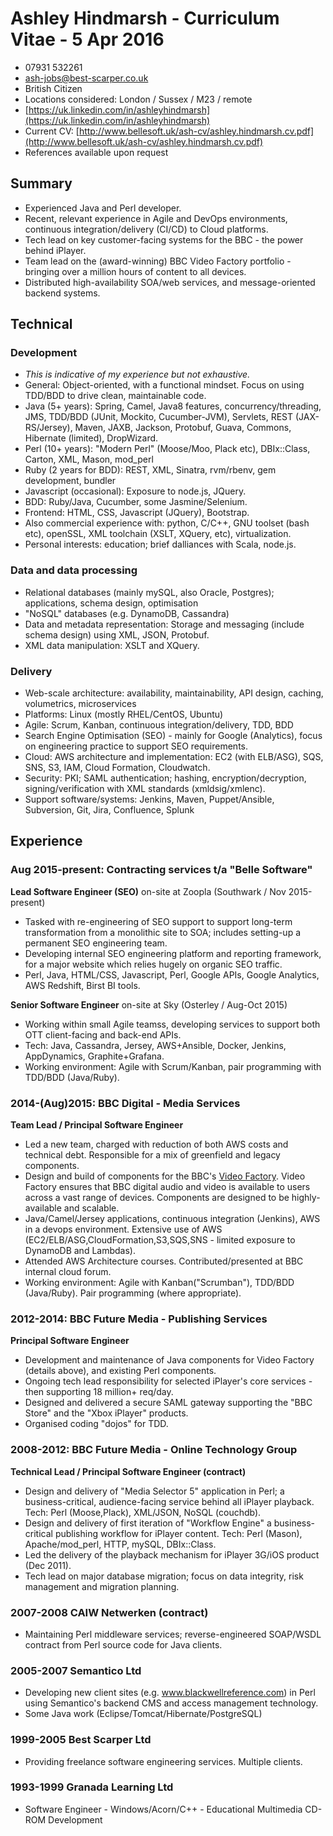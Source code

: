 # Ashley Hindmarsh - Curriculum Vitae - 5 Apr 2016
 * 07931 532261
 * ash-jobs@best-scarper.co.uk
 * British Citizen
 * Locations considered: London / Sussex / M23 / remote
 * [https://uk.linkedin.com/in/ashleyhindmarsh](https://uk.linkedin.com/in/ashleyhindmarsh)
 * Current CV: [http://www.bellesoft.uk/ash-cv/ashley.hindmarsh.cv.pdf](http://www.bellesoft.uk/ash-cv/ashley.hindmarsh.cv.pdf)
 * References available upon request

## Summary
 * Experienced Java and Perl developer.
 * Recent, relevant experience in Agile and DevOps environments, continuous integration/delivery (CI/CD) to Cloud platforms.
 * Tech lead on key customer-facing systems for the BBC - the power behind iPlayer.
 * Team lead on the (award-winning) BBC Video Factory portfolio - bringing over a million hours of content to all devices.
 * Distributed high-availability SOA/web services, and message-oriented backend systems.

## Technical

### Development
 * _This is indicative of my experience but not exhaustive._
 * General: Object-oriented, with a functional mindset. Focus on using TDD/BDD to drive clean, maintainable code.
 * Java (5+ years): Spring, Camel, Java8 features, concurrency/threading, JMS, TDD/BDD (JUnit, Mockito, Cucumber-JVM),  Servlets, REST (JAX-RS/Jersey), Maven, JAXB, Jackson, Protobuf, Guava, Commons, Hibernate (limited), DropWizard.
 * Perl (10+ years): "Modern Perl" (Moose/Moo, Plack etc), DBIx::Class, Carton, XML, Mason, mod_perl
 * Ruby (2 years for BDD): REST, XML, Sinatra, rvm/rbenv, gem development, bundler
 * Javascript (occasional): Exposure to node.js, JQuery.
 * BDD: Ruby/Java, Cucumber, some Jasmine/Selenium.
 * Frontend: HTML, CSS, Javascript (JQuery), Bootstrap.
 * Also commercial experience with: python, C/C++, GNU toolset (bash etc), openSSL, XML toolchain (XSLT, XQuery, etc), virtualization.
 * Personal interests: education; brief dalliances with Scala, node.js.

### Data and data processing
 * Relational databases (mainly mySQL, also Oracle, Postgres); applications, schema design, optimisation
 * "NoSQL" databases (e.g. DynamoDB, Cassandra)
 * Data and metadata representation: Storage and messaging (include schema design) using XML, JSON, Protobuf.
 * XML data manipulation: XSLT and XQuery.

### Delivery
 * Web-scale architecture: availability, maintainability, API design, caching, volumetrics, microservices
 * Platforms: Linux (mostly RHEL/CentOS, Ubuntu)
 * Agile: Scrum, Kanban, continuous integration/delivery, TDD, BDD
 * Search Engine Optimisation (SEO) - mainly for Google (Analytics), focus on engineering practice to support SEO requirements.
 * Cloud: AWS architecture and implementation: EC2 (with ELB/ASG), SQS, SNS, S3, IAM, Cloud Formation, Cloudwatch.
 * Security: PKI; SAML authentication; hashing, encryption/decryption, signing/verification with XML standards (xmldsig/xmlenc).
 * Support software/systems: Jenkins, Maven, Puppet/Ansible, Subversion, Git, Jira, Confluence, Splunk

## Experience

### Aug 2015-present: Contracting services t/a "Belle Software"

**Lead Software Engineer (SEO)** on-site at Zoopla (Southwark / Nov 2015-present)

  * Tasked with re-engineering of SEO support to support long-term transformation from a monolithic site to SOA; includes setting-up a permanent SEO engineering team.
  * Developing internal SEO engineering platform and reporting framework, for a major website which relies hugely on organic SEO traffic.
  * Perl, Java, HTML/CSS, Javascript, Perl, Google APIs, Google Analytics, AWS Redshift, Birst BI tools.

**Senior Software Engineer** on-site at Sky (Osterley / Aug-Oct 2015)

  * Working within small Agile teamss, developing services to support both OTT client-facing and back-end APIs.
  * Tech: Java, Cassandra, Jersey, AWS+Ansible, Docker, Jenkins, AppDynamics, Graphite+Grafana.
  * Working environment: Agile with Scrum/Kanban, pair programming with TDD/BDD (Java/Ruby).

### 2014-(Aug)2015: BBC Digital - Media Services

**Team Lead / Principal Software Engineer**

 * Led a new team, charged with reduction of both AWS costs and technical debt. Responsible for a mix of greenfield and legacy components.
 * Design and build of components for the BBC's [Video Factory](http://www.bbc.co.uk/blogs/internet/entries/61d2795d-ad53-3547-a06a-a038cf1ef325). Video Factory ensures that BBC digital audio and video is available to users across a vast range of devices.  Components are designed to be highly-available and scalable.
 * Java/Camel/Jersey applications, continuous integration (Jenkins), AWS in a devops environment. Extensive use of AWS (EC2/ELB/ASG,CloudFormation,S3,SQS,SNS - limited exposure to DynamoDB and Lambdas).
 * Attended AWS Architecture courses. Contributed/presented at BBC internal cloud forum.
 * Working environment: Agile with Kanban("Scrumban"), TDD/BDD (Java/Ruby). Pair programming (where appropriate).
 
### 2012-2014: BBC Future Media - Publishing Services

**Principal Software Engineer**

 * Development and maintenance of Java components for Video Factory (details above), and existing Perl components.
 * Ongoing tech lead responsibility for selected iPlayer's core services - then supporting 18 million+ req/day.
 * Designed and delivered a secure SAML gateway supporting the "BBC Store" and the "Xbox iPlayer" products.
 * Organised coding "dojos" for TDD.

### 2008-2012: BBC Future Media - Online Technology Group

**Technical Lead / Principal Software Engineer (contract)**

 * Design and delivery of "Media Selector 5" application in Perl; a business-critical, audience-facing service behind all iPlayer playback. Tech: Perl (Moose,Plack), XML/JSON, NoSQL (couchdb).
 * Design and delivery of first iteration of "Workflow Engine" a business-critical publishing workflow for iPlayer content. Tech: Perl (Mason), Apache/mod_perl, HTTP, mySQL, DBIx::Class.
 * Led the delivery of the playback mechanism for iPlayer 3G/iOS product (Dec 2011).
 * Tech lead on major database migration; focus on data integrity, risk management and migration planning.

### 2007-2008 CAIW Netwerken (contract)
 * Maintaining Perl middleware services; reverse-engineered SOAP/WSDL contract from Perl source code for Java clients.

### 2005-2007 Semantico Ltd
 * Developing new client sites (e.g. www.blackwellreference.com) in Perl using Semantico's backend CMS and access management technology.
 * Some Java work (Eclipse/Tomcat/Hibernate/PostgreSQL)

### 1999-2005 Best Scarper Ltd
 * Providing freelance software engineering services. Multiple clients.

### 1993-1999 Granada Learning Ltd
 * Software Engineer - Windows/Acorn/C++ - Educational Multimedia CD-ROM Development

